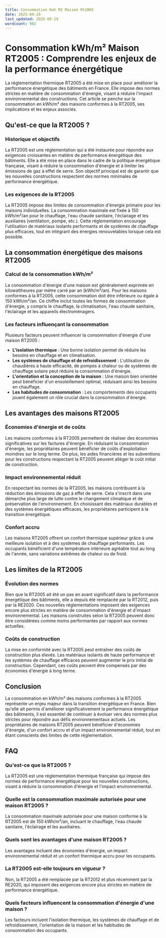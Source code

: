 ```yaml
---
title: Consommation Kwh M2 Maison Rt2005
date: 2025-09-29
last_updated: 2025-09-29
wordcount: 902
---
```


# Consommation kWh/m² Maison RT2005 : Comprendre les enjeux de la performance énergétique

La réglementation thermique RT2005 a été mise en place pour améliorer la performance énergétique des bâtiments en France. Elle impose des normes strictes en matière de consommation d'énergie, visant à réduire l'impact environnemental des constructions. Cet article se penche sur la consommation en kWh/m² des maisons conformes à la RT2005, ses implications et les enjeux associés.

## Qu'est-ce que la RT2005 ?

### Historique et objectifs

La RT2005 est une réglementation qui a été instaurée pour répondre aux exigences croissantes en matière de performance énergétique des bâtiments. Elle a été mise en place dans le cadre de la politique énergétique française, visant à réduire la consommation d'énergie et à limiter les émissions de gaz à effet de serre. Son objectif principal est de garantir que les nouvelles constructions respectent des normes minimales de performance énergétique.

### Les exigences de la RT2005

La RT2005 impose des limites de consommation d'énergie primaire pour les maisons individuelles. La consommation maximale est fixée à 150 kWh/m²/an pour le chauffage, l'eau chaude sanitaire, l'éclairage et les auxiliaires (ventilation, pompe, etc.). Cette réglementation encourage l'utilisation de matériaux isolants performants et de systèmes de chauffage plus efficaces, tout en intégrant des énergies renouvelables lorsque cela est possible.

## La consommation énergétique des maisons RT2005

### Calcul de la consommation kWh/m²

La consommation d'énergie d'une maison est généralement exprimée en kilowattheures par mètre carré par an (kWh/m²/an). Pour les maisons conformes à la RT2005, cette consommation doit être inférieure ou égale à 150 kWh/m²/an. Ce chiffre inclut toutes les formes de consommation d'énergie, y compris le chauffage, la climatisation, l'eau chaude sanitaire, l'éclairage et les appareils électroménagers.

### Les facteurs influençant la consommation

Plusieurs facteurs peuvent influencer la consommation d'énergie d'une maison RT2005 :

- **L'isolation thermique** : Une bonne isolation permet de réduire les besoins en chauffage et en climatisation.
- **Les systèmes de chauffage et de refroidissement** : L'utilisation de chaudières à haute efficacité, de pompes à chaleur ou de systèmes de chauffage solaire peut réduire la consommation d'énergie.
- **L'orientation et la conception de la maison** : Une maison bien orientée peut bénéficier d'un ensoleillement optimal, réduisant ainsi les besoins en chauffage.
- **Les habitudes de consommation** : Les comportements des occupants jouent également un rôle crucial dans la consommation d'énergie.

## Les avantages des maisons RT2005

### Économies d'énergie et de coûts

Les maisons conformes à la RT2005 permettent de réaliser des économies significatives sur les factures d'énergie. En réduisant la consommation d'énergie, les propriétaires peuvent bénéficier de coûts d'exploitation moindres sur le long terme. De plus, les aides financières et les subventions pour les constructions respectant la RT2005 peuvent alléger le coût initial de construction.

### Impact environnemental réduit

En respectant les normes de la RT2005, les maisons contribuent à la réduction des émissions de gaz à effet de serre. Cela s'inscrit dans une démarche plus large de lutte contre le changement climatique et de préservation de l'environnement. En choisissant des matériaux durables et des systèmes énergétiques efficaces, les propriétaires participent à la transition énergétique.

### Confort accru

Les maisons RT2005 offrent un confort thermique supérieur grâce à une meilleure isolation et à des systèmes de chauffage performants. Les occupants bénéficient d'une température intérieure agréable tout au long de l'année, sans variations extrêmes de chaleur ou de froid.

## Les limites de la RT2005

### Évolution des normes

Bien que la RT2005 ait été un pas en avant significatif dans la performance énergétique des bâtiments, elle a depuis été remplacée par la RT2012, puis par la RE2020. Ces nouvelles réglementations imposent des exigences encore plus strictes en matière de consommation d'énergie et d'impact environnemental. Les maisons construites selon la RT2005 peuvent donc être considérées comme moins performantes par rapport aux normes actuelles.

### Coûts de construction

La mise en conformité avec la RT2005 peut entraîner des coûts de construction plus élevés. Les matériaux isolants de haute performance et les systèmes de chauffage efficaces peuvent augmenter le prix initial de construction. Cependant, ces coûts peuvent être compensés par des économies d'énergie à long terme.

## Conclusion

La consommation en kWh/m² des maisons conformes à la RT2005 représente un enjeu majeur dans la transition énergétique en France. Bien qu'elle ait permis d'améliorer significativement la performance énergétique des bâtiments, il est essentiel de continuer à évoluer vers des normes plus strictes pour répondre aux défis environnementaux actuels. Les propriétaires de maisons RT2005 peuvent bénéficier d'économies d'énergie, d'un confort accru et d'un impact environnemental réduit, tout en étant conscients des limites de cette réglementation.

## FAQ

### Qu'est-ce que la RT2005 ?

La RT2005 est une réglementation thermique française qui impose des normes de performance énergétique pour les nouvelles constructions, visant à réduire la consommation d'énergie et l'impact environnemental.

### Quelle est la consommation maximale autorisée pour une maison RT2005 ?

La consommation maximale autorisée pour une maison conforme à la RT2005 est de 150 kWh/m²/an, incluant le chauffage, l'eau chaude sanitaire, l'éclairage et les auxiliaires.

### Quels sont les avantages d'une maison RT2005 ?

Les avantages incluent des économies d'énergie, un impact environnemental réduit et un confort thermique accru pour les occupants.

### La RT2005 est-elle toujours en vigueur ?

Non, la RT2005 a été remplacée par la RT2012 et plus récemment par la RE2020, qui imposent des exigences encore plus strictes en matière de performance énergétique.

### Quels facteurs influencent la consommation d'énergie d'une maison ?

Les facteurs incluent l'isolation thermique, les systèmes de chauffage et de refroidissement, l'orientation de la maison et les habitudes de consommation des occupants.